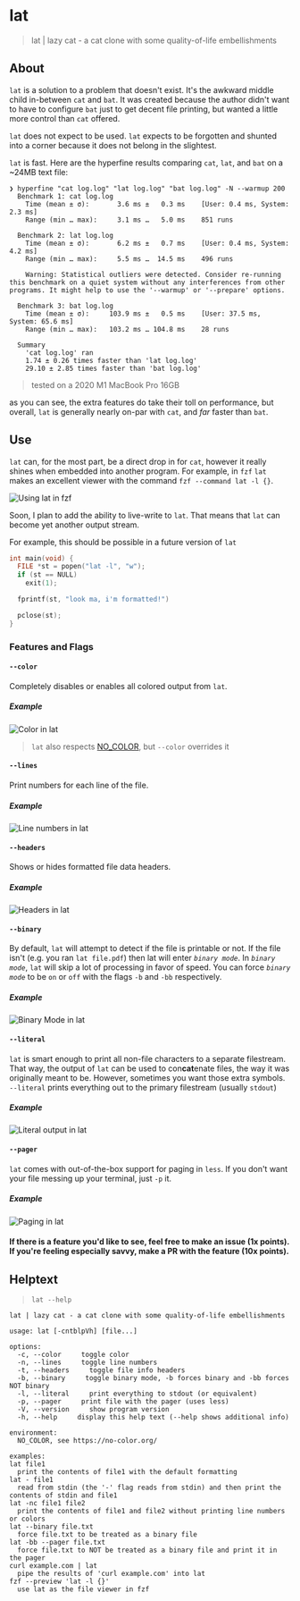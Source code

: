 # lat
> lat | lazy cat - a cat clone with some quality-of-life embellishments

## About

`lat` is a solution to a problem that doesn't exist. It's the awkward middle child in-between `cat` and `bat`. It was created because the author didn't want to have to configure `bat` just to get decent file printing, but wanted a little more control than `cat` offered.

`lat` does not expect to be used. `lat` expects to be forgotten and shunted into a corner because it does not belong in the slightest.

`lat` is fast. Here are the hyperfine results comparing `cat`, `lat`, and `bat` on a ~24MB text file:

```test
❯ hyperfine "cat log.log" "lat log.log" "bat log.log" -N --warmup 200
  Benchmark 1: cat log.log
    Time (mean ± σ):       3.6 ms ±   0.3 ms    [User: 0.4 ms, System: 2.3 ms]
    Range (min … max):     3.1 ms …   5.0 ms    851 runs

  Benchmark 2: lat log.log
    Time (mean ± σ):       6.2 ms ±   0.7 ms    [User: 0.4 ms, System: 4.2 ms]
    Range (min … max):     5.5 ms …  14.5 ms    496 runs

    Warning: Statistical outliers were detected. Consider re-running this benchmark on a quiet system without any interferences from other programs. It might help to use the '--warmup' or '--prepare' options.

  Benchmark 3: bat log.log
    Time (mean ± σ):     103.9 ms ±   0.5 ms    [User: 37.5 ms, System: 65.6 ms]
    Range (min … max):   103.2 ms … 104.8 ms    28 runs

  Summary
    'cat log.log' ran
    1.74 ± 0.26 times faster than 'lat log.log'
    29.10 ± 2.85 times faster than 'bat log.log'
```
> tested on a 2020 M1 MacBook Pro 16GB

as you can see, the extra features do take their toll on performance, but overall, `lat` is generally nearly on-par with `cat`, and *far* faster than `bat`.

## Use

`lat` can, for the most part, be a direct drop in for `cat`, however it really shines when embedded into another program. For example, in `fzf` `lat` makes an excellent viewer with the command `fzf --command lat -l {}`.

![Using lat in fzf](social/render/fzf_embed.gif)

Soon, I plan to add the ability to live-write to `lat`. That means that `lat` can become yet another output stream.

For example, this should be possible in a future version of `lat`

```c
int main(void) {
  FILE *st = popen("lat -l", "w");
  if (st == NULL)
  	exit(1);

  fprintf(st, "look ma, i'm formatted!")

  pclose(st);
}
```

### Features and Flags

#### `--color`
Completely disables or enables all colored output from `lat`.
##### Example
![Color in lat](social/render/color.gif)
> `lat` also respects [NO_COLOR](https://no-color.org/), but `--color` overrides it

#### `--lines`
Print numbers for each line of the file.
##### Example
![Line numbers in lat](social/render/line_numbers.gif)

#### `--headers`
Shows or hides formatted file data headers.
##### Example
![Headers in lat](social/render/headers.gif)

#### `--binary`
By default, `lat` will attempt to detect if the file is printable or not. If the file isn't (e.g. you ran `lat file.pdf`) then lat will enter *`binary mode`*. In *`binary mode`*, `lat` will skip a lot of processing in favor of speed.
You can force *`binary mode`* to be `on` or `off` with the flags `-b` and `-bb` respectively.
##### Example
![Binary Mode in lat](social/render/binary.gif)

#### `--literal`
`lat` is smart enough to print all non-file characters to a separate filestream. That way, the output of `lat` can be used to con**cat**enate files, the way it was originally meant to be.
However, sometimes you want those extra symbols.
`--literal` prints everything out to the primary filestream (usually `stdout`)
##### Example
![Literal output in lat](social/render/literal.gif)

#### `--pager`
`lat` comes with out-of-the-box support for paging in `less`. If you don't want your file messing up your terminal, just `-p` it.
##### Example
![Paging in lat](social/render/pager.gif)

#### If there is a feature you'd like to see, feel free to make an issue (1x points). If you're feeling especially savvy, make a PR with the feature (10x points).

 
## Helptext
> `lat --help`

```text
lat | lazy cat - a cat clone with some quality-of-life embellishments

usage: lat [-cntblpVh] [file...]

options:
  -c, --color     toggle color
  -n, --lines     toggle line numbers
  -t, --headers     toggle file info headers
  -b, --binary     toggle binary mode, -b forces binary and -bb forces NOT binary
  -l, --literal     print everything to stdout (or equivalent)
  -p, --pager     print file with the pager (uses less)
  -V, --version     show program version
  -h, --help     display this help text (--help shows additional info)

environment:
  NO_COLOR, see https://no-color.org/

examples:
lat file1
  print the contents of file1 with the default formatting
lat - file1
  read from stdin (the '-' flag reads from stdin) and then print the contents of stdin and file1
lat -nc file1 file2
  print the contents of file1 and file2 without printing line numbers or colors
lat --binary file.txt
  force file.txt to be treated as a binary file
lat -bb --pager file.txt
  force file.txt to NOT be treated as a binary file and print it in the pager
curl example.com | lat
  pipe the results of 'curl example.com' into lat
fzf --preview 'lat -l {}'
  use lat as the file viewer in fzf

```


